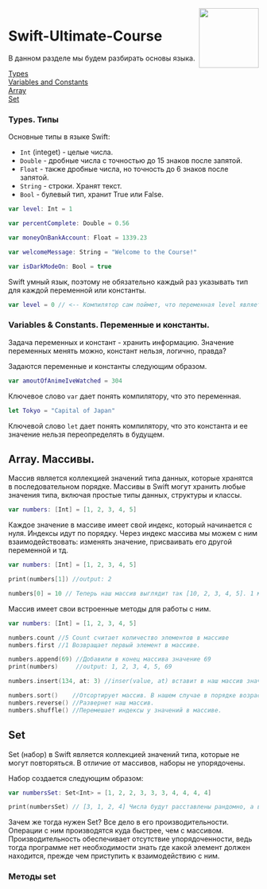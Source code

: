 <img src="https://cdn.jsdelivr.net/gh/devicons/devicon/icons/swift/swift-original.svg" height='120' align="right"/>

# Swift-Ultimate-Course  

В данном разделе мы будем разбирать основы языка.  

[Types](#types-типы)  
[Variables and Constants](#variables--constants-переменные-и-константы)  
[Array](#array-массивы)  
[Set](#set)  


### Types. Типы

Основные типы в языке Swift:
* `Int` (integet) - целые числа.
* `Double` - дробные числа с точностью до 15 знаков после запятой.
* `Float` - также дробные числа, но точность до 6 знаков после запятой.
* `String` - строки. Хранят текст.
* `Bool` - булевый тип, хранит True или False.

```swift
var level: Int = 1

var percentComplete: Double = 0.56

var moneyOnBankAccount: Float = 1339.23

var welcomeMessage: String = "Welcome to the Course!"

var isDarkModeOn: Bool = true
```

Swift умный язык, поэтому не обязательно каждый раз указывать тип для каждой переменной или константы.  
```swift
var level = 0 // <-- Компилятор сам поймет, что переменная level является Int
```

### Variables & Constants. Переменные и константы.

Задача переменных и констант - хранить информацию. Значение переменных менять можно, констант нельзя, логично, правда?  

Задаются переменные и константы следующим образом.  
```swift
var amoutOfAnimeIveWatched = 304 
```
Ключевое слово `var` дает понять компилятору, что это переменная.  

```swift
let Tokyo = "Capital of Japan"
```
Ключевой слово `let` дает понять компилятору, что это константа и ее значение нельзя переопределять в будущем.

## Array. Массивы.  

Массив является коллекцией значений типа данных, которые хранятся в последовательном порядке. Массивы в Swift могут хранить любые значения типа, включая простые типы данных, структуры и классы.  

```swift
var numbers: [Int] = [1, 2, 3, 4, 5]
```

Каждое значение в массиве имеет свой индекс, который начинается с нуля. Индексы идут по порядку. Через индекс массива мы можем с ним взаимодействовать: изменять значение, присваивать его другой переменной и тд.  

```swift
var numbers: [Int] = [1, 2, 3, 4, 5]

print(numbers[1]) //output: 2

numbers[0] = 10 // Теперь наш массив выглядит так [10, 2, 3, 4, 5]. 1 мы заменили на 10
```

Массив имеет свои встроенные методы для работы с ним.  

```swift
var numbers: [Int] = [1, 2, 3, 4, 5]

numbers.count //5 Count считает количество элементов в массиве
numbers.first //1 Возвращает первый элемент в массиве.

numbers.append(69) //Добавили в конец массива значение 69
print(numbers)     //output: 1, 2, 3, 4, 5, 69

numbers.insert(134, at: 3) //inser(value, at) вставит в наш массив значение 134 с индексом 3. Все элементы после него сдвинутся на 1 вправо по индексу

numbers.sort()    //Отсортирует массив. В нашем случае в порядке возрастания чисел.
numbers.reverse() //Развернет наш массив. 
numbers.shuffle() //Перемешает индексы у значений в массиве.
```

## Set  

Set (набор) в Swift является коллекцией значений типа, которые не могут повторяться. В отличие от массивов, наборы не упорядочены.  

Набор создается следующим образом:  

```swift
var numbersSet: Set<Int> = [1, 2, 2, 3, 3, 3, 4, 4, 4, 4]

print(numbersSet) // [3, 1, 2, 4] Числа будут расставлены рандомно, а все повторяющиеся значения выкинуты
```

Зачем же тогда нужен Set? Все дело в его производительности. Операции с ним производятся куда быстрее, чем с массивом. Производительность обеспечивает отсутствие упорядоченности, ведь тогда программе нет необходимости знать где какой элемент должен находится, прежде чем приступить к взаимодействию с ним. 

### Методы set  


